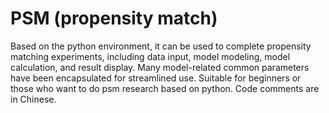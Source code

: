 # PSM (propensity match)
Based on the python environment, it can be used to complete propensity matching experiments, including data input, model modeling, model calculation, and result display. Many model-related common parameters have been encapsulated for streamlined use.
Suitable for beginners or those who want to do psm research based on python.
Code comments are in Chinese.
